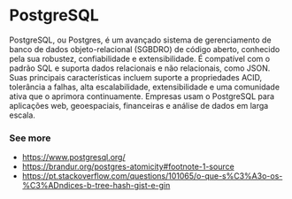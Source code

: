 # PostgreSQL

PostgreSQL, ou Postgres, é um avançado sistema de gerenciamento de banco de dados objeto-relacional (SGBDRO) de código aberto, conhecido pela sua robustez, confiabilidade e extensibilidade. É compatível com o padrão SQL e suporta dados relacionais e não relacionais, como JSON. Suas principais características incluem suporte a propriedades ACID, tolerância a falhas, alta escalabilidade, extensibilidade e uma comunidade ativa que o aprimora continuamente. Empresas usam o PostgreSQL para aplicações web, geoespaciais, financeiras e análise de dados em larga escala. 

### See more
- https://www.postgresql.org/
- https://brandur.org/postgres-atomicity#footnote-1-source
- https://pt.stackoverflow.com/questions/101065/o-que-s%C3%A3o-os-%C3%ADndices-b-tree-hash-gist-e-gin